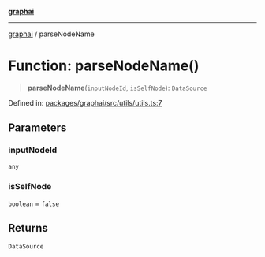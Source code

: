 [**graphai**](../README.md)

***

[graphai](../globals.md) / parseNodeName

# Function: parseNodeName()

> **parseNodeName**(`inputNodeId`, `isSelfNode`): `DataSource`

Defined in: [packages/graphai/src/utils/utils.ts:7](https://github.com/kawamataryo/graphai/blob/d1a2c5ee2f62deae7af78fb66f65face3cfa29fb/packages/graphai/src/utils/utils.ts#L7)

## Parameters

### inputNodeId

`any`

### isSelfNode

`boolean` = `false`

## Returns

`DataSource`
